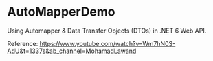# AutoMapperDemo

Using Automapper & Data Transfer Objects (DTOs) in .NET 6 Web API.


Reference: https://www.youtube.com/watch?v=Wm7hN0S-AdU&t=1337s&ab_channel=MohamadLawand
